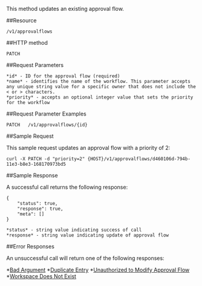 This method updates an existing approval flow.

##Resource

	/v1/approvalflows

##HTTP method

	PATCH

##Request Parameters

	*id* - ID for the approval flow (required)
	*name* - identifies the name of the workflow. This parameter accepts any unique string value for a specific owner that does not include the < or > characters.
	*priority* - accepts an optional integer value that sets the priority for the workflow

##Request Parameter Examples

	PATCH	/v1/approvalflows/{id}

##Sample Request

This sample request updates an approval flow with a priority of 2:
```
curl -X PATCH -d "priority=2" {HOST}/v1/approvalflows/d460106d-794b-11e3-b8e3-168170973bd5
```

##Sample Response

A successful call returns the following response:
```
{
    "status": true,
    "response": true,
    "meta": []
}
```

	*status* - string value indicating success of call
	*response* - string value indicating update of approval flow

##Error Responses

An unsuccessful call will return one of the following responses:

*[Bad Argument](Approval-Error-Messages.md)
*[Duplicate Entry](Approval-Error-Messages.md)
*[Unauthorized to Modify Approval Flow](Approval-Error-Messages.md)
*[Workspace Does Not Exist](Approval-Error-Messages.md)